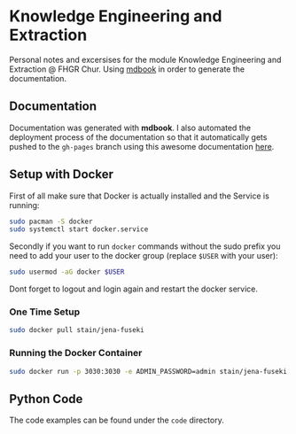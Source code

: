 # Knowledge Engineering and Extraction
Personal notes and excersises for the module Knowledge Engineering and Extraction @ FHGR Chur. Using [mdbook](https://rust-lang.github.io/mdBook/) in order to generate the documentation.

## Documentation
Documentation was generated with **mdbook**. I also automated the deployment process of the documentation so that it automatically gets pushed to the `gh-pages` branch using this awesome documentation [here](https://github.com/rust-lang/mdBook/wiki/Automated-Deployment%3A-GitHub-Actions).

## Setup with Docker 
First of all make sure that Docker is actually installed and the Service is running:
```bash
sudo pacman -S docker
sudo systemctl start docker.service
```
Secondly if you want to run `docker` commands without the sudo prefix you need to add your user to the docker group (replace `$USER` with your user):
```bash
sudo usermod -aG docker $USER
```
Dont forget to logout and login again and restart the docker service.

### One Time Setup
```bash
sudo docker pull stain/jena-fuseki
```
### Running the Docker Container
```bash
sudo docker run -p 3030:3030 -e ADMIN_PASSWORD=admin stain/jena-fuseki
```

## Python Code
The code examples can be found under the `code` directory.

